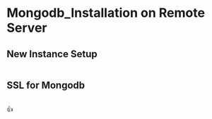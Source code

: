 # Mongodb_Installation on Remote Server

## New Instance Setup

```sh setup.sh
```
## SSL for Mongodb

```sh ssl.sh
```
:+1: 
